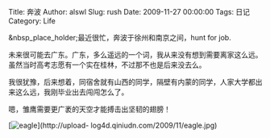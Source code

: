 Title: 奔波
Author: alswl
Slug: rush
Date: 2009-11-27 00:00:00
Tags: 日记
Category: Life

&nbsp_place_holder;最近很忙，奔波于徐州和南京之间，hunt for job.

未来很可能去广东。广东，多么遥远的一个词，我从来没有想到需要离家这么远。虽然当时高考志愿有一个实在桂林，不过那不也是后来没去么。

我很犹豫，后来想着，同宿舍就有山西的同学，隔壁有内蒙的同学，人家大学都出来这么远，我刚毕业出去闯闯怎么了。

嗯，雏鹰需要更广袤的天空才能搏击出坚韧的翅膀！

[![eagle](http://77g0h6.com1.z0.glb.clouddn.com/2009/11/eagle.jpg)](http://upload-
log4d.qiniudn.com/2009/11/eagle.jpg)

